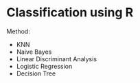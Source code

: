 # Classification using R

Method:
- KNN
- Naive Bayes
- Linear Discriminant Analysis
- Logistic Regression
- Decision Tree
